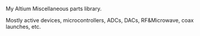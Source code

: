 My Altium Miscellaneous parts library.

Mostly active devices, microcontrollers, ADCs, DACs, RF&Microwave, coax launches, etc.
